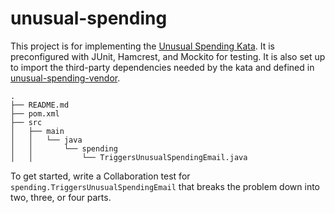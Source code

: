# unusual-spending

This project is for implementing the [Unusual Spending
Kata](https://github.com/testdouble/contributing-tests/wiki/Unusual-Spending-Kata).
It is preconfigured with JUnit, Hamcrest, and Mockito for testing. It is also
set up to import the third-party dependencies needed by the kata and defined in
[unusual-spending-vendor](../unusual-spending-vendor).

```
.
├── README.md
├── pom.xml
├── src
│   ├── main
│   │   └── java
│   │       └── spending
│   │           └── TriggersUnusualSpendingEmail.java
```

To get started, write a Collaboration test for
`spending.TriggersUnusualSpendingEmail` that breaks the problem down into two,
three, or four parts.


